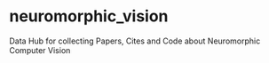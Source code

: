 # neuromorphic_vision
Data Hub for collecting Papers, Cites and Code about Neuromorphic Computer Vision
